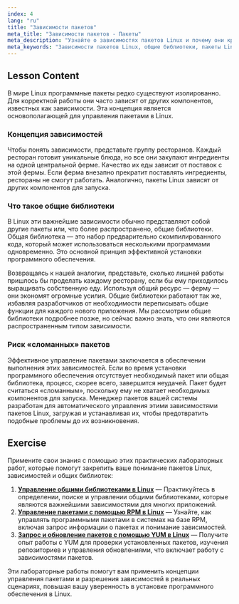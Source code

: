 ```yaml
---
index: 4
lang: "ru"
title: "Зависимости пакетов"
meta_title: "Зависимости пакетов - Пакеты"
meta_description: "Узнайте о зависимостях пакетов Linux и почему они критически важны для установки программного обеспечения. Это руководство объясняет общие библиотеки и то, как управление пакетами обрабатывает зависимости для предотвращения сбоев ПО."
meta_keywords: "Зависимости пакетов Linux, общие библиотеки, пакеты Linux, управление пакетами, установка ПО Linux, учебник Linux, начинающим Linux, руководство Linux"
---
```


## Lesson Content

В мире Linux программные пакеты редко существуют изолированно. Для корректной работы они часто зависят от других компонентов, известных как зависимости. Эта концепция является основополагающей для управления пакетами в Linux.

### Концепция зависимостей

Чтобы понять зависимости, представьте группу ресторанов. Каждый ресторан готовит уникальные блюда, но все они закупают ингредиенты на одной центральной ферме. Качество их еды зависит от поставок с этой фермы. Если ферма внезапно прекратит поставлять ингредиенты, рестораны не смогут работать. Аналогично, пакеты Linux зависят от других компонентов для запуска.

### Что такое общие библиотеки

В Linux эти важнейшие зависимости обычно представляют собой другие пакеты или, что более распространено, общие библиотеки. Общая библиотека — это набор предварительно скомпилированного кода, который может использоваться несколькими программами одновременно. Это основной принцип эффективной установки программного обеспечения.

Возвращаясь к нашей аналогии, представьте, сколько лишней работы пришлось бы проделать каждому ресторану, если бы ему приходилось выращивать собственную еду. Используя общий ресурс — ферму — они экономят огромные усилия. Общие библиотеки работают так же, избавляя разработчиков от необходимости переписывать общие функции для каждого нового приложения. Мы рассмотрим общие библиотеки подробнее позже, но сейчас важно знать, что они являются распространенным типом зависимости.

### Риск «сломанных» пакетов

Эффективное управление пакетами заключается в обеспечении выполнения этих зависимостей. Если во время установки программного обеспечения отсутствует необходимый пакет или общая библиотека, процесс, скорее всего, завершится неудачей. Пакет будет считаться «сломанным», поскольку ему не хватает необходимых компонентов для запуска. Менеджер пакетов вашей системы разработан для автоматического управления этими зависимостями пакетов Linux, загружая и устанавливая их, чтобы предотвратить подобные проблемы до их возникновения.

## Exercise

Примените свои знания с помощью этих практических лабораторных работ, которые помогут закрепить ваше понимание пакетов Linux, зависимостей и общих библиотек:

1. **[Управление общими библиотеками в Linux](https://labex.io/ru/labs/comptia-manage-shared-libraries-in-linux-590867)** — Практикуйтесь в определении, поиске и управлении общими библиотеками, которые являются важнейшими зависимостями для многих приложений.
2. **[Управление пакетами с помощью RPM в Linux](https://labex.io/ru/labs/rhel-managing-packages-with-rpm-in-linux-590868)** — Узнайте, как управлять программными пакетами в системах на базе RPM, включая запрос информации о пакетах и понимание зависимостей.
3. **[Запрос и обновление пакетов с помощью YUM в Linux](https://labex.io/ru/labs/rhel-query-and-update-packages-with-yum-in-linux-590869)** — Получите опыт работы с YUM для проверки установленных пакетов, изучения репозиториев и управления обновлениями, что включает работу с зависимостями пакетов.

Эти лабораторные работы помогут вам применить концепции управления пакетами и разрешения зависимостей в реальных сценариях, повышая вашу уверенность в установке программного обеспечения в Linux.
